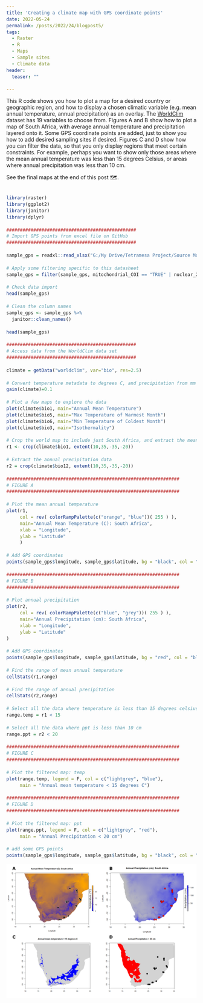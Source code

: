 ```yaml
---
title: 'Creating a climate map with GPS coordinate points'
date: 2022-05-24
permalink: /posts/2022/24/blogpost5/
tags:
  - Raster
  - R
  - Maps
  - Sample sites
  - Climate data
header:
  teaser: ""
  
---
```


This R code shows you how to plot a map for a desired country or geographic region, and how to display a chosen climatic variable (e.g. mean annual temperature, annual precipitation) as an overlay. The [WorldClim](https://www.worldclim.org/data/bioclim.html) dataset has 19 variables to choose from. Figures A and B show how to plot a map of South Africa, with average annual temperature and precipitation layered onto it. Some GPS coordinate points are added, just to show you how to add desired sampling sites if desired. Figures C and D show how you can filter the data, so that you only display regions that meet certain constraints. For example, perhaps you want to show only those areas where the mean annual temperature was less than 15 degrees Celsius, or areas where annual precipitation was less than 10 cm.

See the final maps at the end of this post 🗺️.


```r

library(raster)
library(ggplot2)
library(janitor)
library(dplyr)

################################################
# Import GPS points from excel file on GitHub
################################################

sample_gps = readxl::read_xlsx("G:/My Drive/Tetramesa Project/Source Modifiers/source_modifiers_updated_10_06_2021.xlsx", sheet = "Tetramesa_Clarke")

# Apply some filtering specific to this datasheet
sample_gps = filter(sample_gps, mitochondrial_COI == "TRUE" | nuclear_28S == "TRUE")

# Check data import 
head(sample_gps)

# Clean the column names
sample_gps <- sample_gps %>%
  janitor::clean_names()

head(sample_gps)

################################################
# Access data from the WorldClim data set
################################################

climate = getData("worldclim", var="bio", res=2.5)

# Convert temperature metadata to degrees C, and precipitation from mm to cm
gain(climate)=0.1

# Plot a few maps to explore the data
plot(climate$bio1, main="Annual Mean Temperature")
plot(climate$bio5, main="Max Temperature of Warmest Month")
plot(climate$bio6, main="Min Temperature of Coldest Month")
plot(climate$bio3, main="Isothermality")

# Crop the world map to include just South Africa, and extract the mean annual temperature data
r1 <- crop(climate$bio1, extent(10,35,-35,-20))

# Extract the annual precipitation data
r2 = crop(climate$bio12, extent(10,35,-35,-20))

################################################################
# FIGURE A
################################################################

# Plot the mean annual temperature
plot(r1, 
     col = rev( colorRampPalette(c("orange", "blue"))( 255 ) ),  
     main="Annual Mean Temperature (C): South Africa",
     xlab = "Longitude",
     ylab = "Latitude"
     )

# Add GPS coordinates
points(sample_gps$longitude, sample_gps$latitude, bg = "black", col = "white", pch = 21, cex = 2)

################################################################
# FIGURE B
################################################################

# Plot annual precipitation
plot(r2, 
     col = rev( colorRampPalette(c("blue", "grey"))( 255 ) ),  
     main="Annual Precipitation (cm): South Africa",
     xlab = "Longitude",
     ylab = "Latitude"
)

# Add GPS coordinates
points(sample_gps$longitude, sample_gps$latitude, bg = "red", col = "black", pch = 21, cex = 2)

# Find the range of mean annual temperature
cellStats(r1,range)

# Find the range of annual precipitation
cellStats(r2,range)

# Select all the data where temperature is less than 15 degrees celsius
range.temp = r1 < 15

# Select all the data where ppt is less than 10 cm
range.ppt = r2 < 20

################################################################
# FIGURE C
################################################################

# Plot the filtered map: temp
plot(range.temp, legend = F, col = c("lightgrey", "blue"),
     main = "Annual mean temperature < 15 degrees C")

################################################################
# FIGURE D
################################################################

# Plot the filtered map: ppt
plot(range.ppt, legend = F, col = c("lightgrey", "red"),
     main = "Annual Precipitation < 20 cm")

# add some GPS points
points(sample_gps$longitude, sample_gps$latitude, bg = "black", col = "black", pch = 21, cex = 2)

``` 

![](/images/sa_climate_maps.png)

